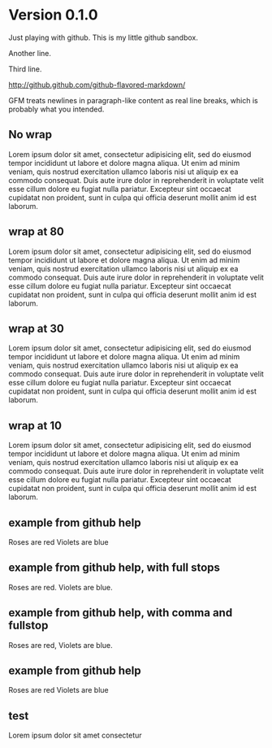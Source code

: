 # Version 0.1.0

Just playing with github.  This is my little github sandbox.

Another line.

Third line.

http://github.github.com/github-flavored-markdown/

GFM treats newlines in paragraph-like content as real line breaks, which is probably what you intended.

## No wrap

Lorem ipsum dolor sit amet, consectetur adipisicing elit, sed do eiusmod tempor incididunt ut labore et dolore magna aliqua. Ut enim ad minim veniam, quis nostrud exercitation ullamco laboris nisi ut aliquip ex ea commodo consequat. Duis aute irure dolor in reprehenderit in voluptate velit esse cillum dolore eu fugiat nulla pariatur. Excepteur sint occaecat cupidatat non proident, sunt in culpa qui officia deserunt mollit anim id est laborum.

## wrap at 80

Lorem ipsum dolor sit amet, consectetur adipisicing elit, sed do eiusmod tempor
incididunt ut labore et dolore magna aliqua. Ut enim ad minim veniam, quis
nostrud exercitation ullamco laboris nisi ut aliquip ex ea commodo consequat.
Duis aute irure dolor in reprehenderit in voluptate velit esse cillum dolore eu
fugiat nulla pariatur. Excepteur sint occaecat cupidatat non proident, sunt in
culpa qui officia deserunt mollit anim id est laborum.


## wrap at 30

Lorem ipsum dolor sit amet,
consectetur adipisicing elit,
sed do eiusmod tempor
incididunt ut labore et dolore
magna aliqua. Ut enim ad minim
veniam, quis nostrud
exercitation ullamco laboris
nisi ut aliquip ex ea commodo
consequat. Duis aute irure
dolor in reprehenderit in
voluptate velit esse cillum
dolore eu fugiat nulla
pariatur. Excepteur sint
occaecat cupidatat non
proident, sunt in culpa qui
officia deserunt mollit anim
id est laborum.

## wrap at 10
Lorem
ipsum
dolor sit
amet,
consectetur
adipisicing
elit, sed
do eiusmod
tempor
incididunt
ut labore
et dolore
magna
aliqua. Ut
enim ad
minim
veniam,
quis
nostrud
exercitation
ullamco
laboris
nisi ut
aliquip ex
ea commodo
consequat.
Duis aute
irure
dolor in
reprehenderit
in
voluptate
velit esse
cillum
dolore eu
fugiat
nulla
pariatur.
Excepteur
sint
occaecat
cupidatat
non
proident,
sunt in
culpa qui
officia
deserunt
mollit
anim id
est
laborum.


## example from github help

Roses are red
Violets are blue

## example from github help, with full stops

Roses are red.
Violets are blue.

## example from github help, with comma and fullstop

Roses are red,
Violets are blue.

## example from github help

Roses are red
Violets are blue

## test

Lorem ipsum dolor 
sit amet consectetur 

